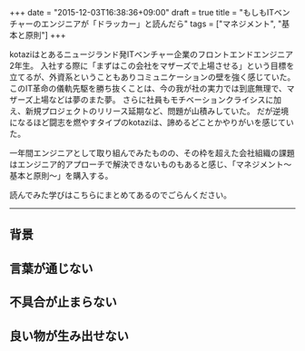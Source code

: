 +++
date = "2015-12-03T16:38:36+09:00"
draft = true
title = "もしもITベンチャーのエンジニアが「ドラッカー」と読んだら"
tags = ["マネジメント", "基本と原則"]
+++

kotaziはとあるニュージランド発ITベンチャー企業のフロントエンドエンジニア2年生。
入社する際に「まずはこの会社をマザーズで上場させる」という目標を立てるが、外資系ということもありコミュニケーションの壁を強く感じていた。
このIT革命の儀軌先駆を勝ち抜くことは、今の我が社の実力では到底無理で、マザーズ上場などは夢のまた夢。
さらに社員もモチベーションクライシスに加え、新規プロジェクトのリリース延期など、問題が山積みしていた。
だが逆境になるほど闘志を燃やすタイプのkotaziは、諦めるどことかやりがいを感じていた。

一年間エンジニアとして取り組んでみたものの、その枠を超えた会社組織の課題はエンジニア的アプローチで解決できないものもあると感じ、「マネジメント〜基本と原則〜」を購入する。

読んでみた学びはこちらにまとめてあるのでごらんください。

<hr>

## 背景

## 言葉が通じない

## 不具合が止まらない

## 良い物が生み出せない


